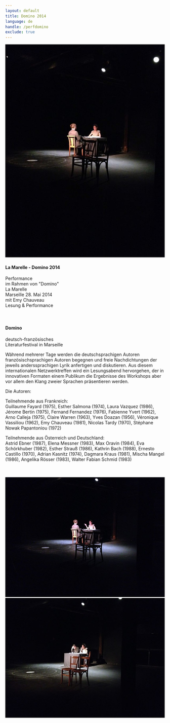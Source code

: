 ```yaml
---
layout: default
title: Domino 2014
language: de
handle: /perfdomino
exclude: true
---
```


<a rel="lightbox" data-lightbox="example-1" href="/galeries/performance-domino/Image02.jpg" title="Performance Domino 2014"><img src="/galeries/performance-domino/Image02.jpg" alt="Performance Traces of History 2014" class="img-left"></a>
#### La Marelle - Domino 2014  
  
Performance  
im Rahmen von "Domino"  
La Marelle  
Marseille 28. Mai 2014  
mit Emy Chauveau  
Lesung & Performance  
<br style="clear:both" />
<br style="clear:both" />

#### Domino

deutsch-französisches  
Literaturfestival in Marseille  

Während mehrerer Tage werden die deutschsprachigen Autoren französischsprachigen Autoren begegnen und freie Nachdichtungen der jeweils anderssprachigen Lyrik anfertigen und diskutieren. Aus diesem internationalen Netzwerktreffen wird ein Lesungsabend hervorgehen, der in innovativen Formaten einem Publikum die Ergebnisse des Workshops aber vor allem den Klang zweier Sprachen präsentieren werden.  

Die Autoren:

Teilnehmende aus Frankreich:  
Guillaume Fayard (1975), Esther Salmona (1974), Laura Vazquez (1986), Jérome Bertin (1975), Fernand Fernandez (1976), Fabienne Yvert (1962), Arno Calleja (1975), Claire Warren (1963), Yves Doazan (1956), Véronique Vassiliou (1962), Emy Chauveau (1981), Nicolas Tardy (1970), Stéphane Nowak Papantoniou (1972)  
  
Teilnehmende aus Österreich und Deutschland:  
Astrid Ebner (1987), Elena Messner (1983), Max Oravin (1984), Eva Schörkhuber (1982), Esther Strauß (1986), Kathrin Bach (1988), Ernesto Castillo (1970), Adrian Kasnitz (1974), Dagmara Kraus (1981), Mischa Mangel (1986), Angelika Rösser (1983), Walter Fabian Schmid (1983)  

<br style="clear:both" />
<br style="clear:both" />
<a rel="lightbox" data-lightbox="example-1" href="/galeries/performance-domino/Image01.jpg" title="Performance Domino 1"><img src="/galeries/performance-domino/Image01.jpg" alt="Performance Domino 1" class="img-left2"></a>
<a rel="lightbox" data-lightbox="example-1" href="/galeries/performance-domino/Image03.jpg" title="Performance Domino 2"><img src="/galeries/performance-domino/Image03.jpg" alt="Performance Domino 2" class="img-right2"></a>

<br style="clear:both" />
<br style="clear:both" />


